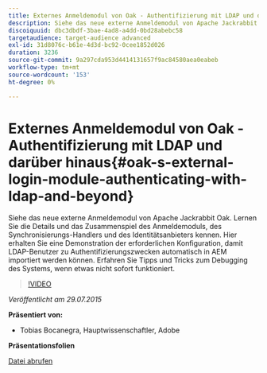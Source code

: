 ```yaml
---
title: Externes Anmeldemodul von Oak - Authentifizierung mit LDAP und darüber hinaus
description: Siehe das neue externe Anmeldemodul von Apache Jackrabbit Oak. Lernen Sie die Details und das Zusammenspiel des Anmeldemoduls, des Synchronisierungs-Handlers und des Identitätsanbieters kennen. Hier erhalten Sie eine Demonstration der erforderlichen Konfiguration, damit LDAP-Benutzer zu Authentifizierungszwecken automatisch in AEM importiert werden können. Erfahren Sie Tipps und Tricks zum Debugging des Systems, wenn etwas nicht sofort funktioniert.
discoiquuid: dbc3dbdf-3bae-4ad8-a4dd-0bd28abebc58
targetaudience: target-audience advanced
exl-id: 31d8076c-b61e-4d3d-bc92-0cee1852d026
duration: 3236
source-git-commit: 9a297cda953d4414131657f9ac84580aea0eabeb
workflow-type: tm+mt
source-wordcount: '153'
ht-degree: 0%

---
```


# Externes Anmeldemodul von Oak - Authentifizierung mit LDAP und darüber hinaus{#oak-s-external-login-module-authenticating-with-ldap-and-beyond}

Siehe das neue externe Anmeldemodul von Apache Jackrabbit Oak. Lernen Sie die Details und das Zusammenspiel des Anmeldemoduls, des Synchronisierungs-Handlers und des Identitätsanbieters kennen. Hier erhalten Sie eine Demonstration der erforderlichen Konfiguration, damit LDAP-Benutzer zu Authentifizierungszwecken automatisch in AEM importiert werden können. Erfahren Sie Tipps und Tricks zum Debugging des Systems, wenn etwas nicht sofort funktioniert.

>[!VIDEO](https://video.tv.adobe.com/v/19382/?quality=9)

*Veröffentlicht am 29.07.2015*

**Präsentiert von:**

* Tobias Bocanegra, Hauptwissenschaftler, Adobe

**Präsentationsfolien**

[Datei abrufen](assets/oak-ldap-cqgems.pdf)
<!--
[Get back to the Overview](https://helpx.adobe.com/experience-manager/kt/eseminars/gems/aem-index.html)
-->
